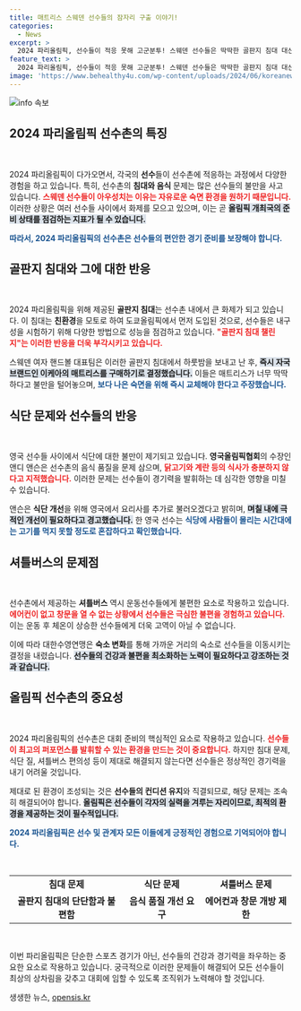 ```yaml
---
title: 매트리스 스웨덴 선수들의 잠자리 구출 이야기!
categories:
  - News
excerpt: >
  2024 파리올림픽, 선수들이 적응 못해 고군분투! 스웨덴 선수들은 딱딱한 골판지 침대 대신 이케아 매트리스를 구매하고, 영국 선수들은 음식 품질에 불만을 나타내며 도심 숙소로 이동. 문제투성이 현장의 생생한 이야기!
feature_text: >
  2024 파리올림픽, 선수들이 적응 못해 고군분투! 스웨덴 선수들은 딱딱한 골판지 침대 대신 이케아 매트리스를 구매하고, 영국 선수들은 음식 품질에 불만을 나타내며 도심 숙소로 이동. 문제투성이 현장의 생생한 이야기!
image: 'https://www.behealthy4u.com/wp-content/uploads/2024/06/koreanews.jpg'
---
```


<p><img src="https://www.behealthy4u.com/wp-content/uploads/2024/06/koreanews.jpg" alt="info 속보" /></p>

<h2 data-ke-size="size26">2024 파리올림픽 선수촌의 특징</h2>

<p data-ke-size="size16">&nbsp;</p>

<p>2024 파리올림픽이 다가오면서, 각국의 <b>선수</b>들이 선수촌에 적응하는 과정에서 다양한 경험을 하고 있습니다. 특히, 선수촌의 <strong>침대와 음식</strong> 문제는 많은 선수들의 불만을 사고 있습니다. <b><span style="color: #ee2323;">스웨덴 선수들이 아우성치는 이유는 자유로운 숙면 환경을 원하기 때문입니다.</span></b> 이러한 상황은 여러 선수들 사이에서 화제를 모으고 있으며, 이는 곧 <b><span style="background-color: #21538527;">올림픽 개최국의 준비 상태를 점검하는 지표가 될 수 있습니다.</span></b></p>

<p><b><span style="color: #1a5490;">따라서, 2024 파리올림픽의 선수촌은 선수들의 편안한 경기 준비를 보장해야 합니다.</span></b> </p>

<h2 data-ke-size="size26">골판지 침대와 그에 대한 반응</h2>

<p data-ke-size="size16">&nbsp;</p>

<p>2024 파리올림픽을 위해 제공된 <b>골판지 침대</b>는 선수촌 내에서 큰 화제가 되고 있습니다. 이 침대는 <strong>친환경</strong>을 모토로 하여 도쿄올림픽에서 먼저 도입된 것으로, 선수들은 내구성을 시험하기 위해 다양한 방법으로 성능을 점검하고 있습니다. <b><span style="color: #ee2323;">"골판지 침대 챌린지"는 이러한 반응을 더욱 부각시키고 있습니다.</span></b></p>

<p>스웨덴 여자 핸드볼 대표팀은 이러한 골판지 침대에서 하룻밤을 보내고 난 후, <b><span style="background-color: #21538527;">즉시 자국 브랜드인 이케아의 매트리스를 구매하기로 결정했습니다.</span></b> 이들은 매트리스가 너무 딱딱하다고 불만을 털어놓으며, <b><span style="color: #1a5490;">보다 나은 숙면을 위해 즉시 교체해야 한다고 주장했습니다.</span></b> </p>

<h2 data-ke-size="size26">식단 문제와 선수들의 반응</h2>

<p data-ke-size="size16">&nbsp;</p>

<p>영국 선수들 사이에서 식단에 대한 불만이 제기되고 있습니다. <b>영국올림픽협회</b>의 수장인 앤디 앤슨은 선수촌의 음식 품질을 문제 삼으며, <b><span style="color: #ee2323;">닭고기와 계란 등의 식사가 충분하지 않다고 지적했습니다.</span></b> 이러한 문제는 선수들이 경기력을 발휘하는 데 심각한 영향을 미칠 수 있습니다.</p>

<p>앤슨은 <strong>식단 개선</strong>을 위해 영국에서 요리사를 추가로 불러오겠다고 밝히며, <b><span style="background-color: #21538527;">며칠 내에 극적인 개선이 필요하다고 경고했습니다.</span></b> 한 영국 선수는 <b><span style="color: #1a5490;">식당에 사람들이 몰리는 시간대에는 고기를 먹지 못할 정도로 혼잡하다고 확인했습니다.</span></b> </p>

<h2 data-ke-size="size26">셔틀버스의 문제점</h2>

<p data-ke-size="size16">&nbsp;</p>

<p>선수촌에서 제공하는 <b>셔틀버스</b> 역시 운동선수들에게 불편한 요소로 작용하고 있습니다. <b><span style="color: #ee2323;">에어컨이 없고 창문을 열 수 없는 상황에서 선수들은 극심한 불편을 경험하고 있습니다.</span></b> 이는 운동 후 체온이 상승한 선수들에게 더욱 고역이 아닐 수 없습니다.</p>

<p>이에 따라 대한수영연맹은 <strong>숙소 변화</strong>를 통해 가까운 거리의 숙소로 선수들을 이동시키는 결정을 내렸습니다. <b><span style="background-color: #21538527;">선수들의 건강과 불편을 최소화하는 노력이 필요하다고 강조하는 것과 같습니다.</span></b></p>

<h2 data-ke-size="size26">올림픽 선수촌의 중요성</h2>

<p data-ke-size="size16">&nbsp;</p>

<p>2024 파리올림픽의 선수촌은 대회 준비의 핵심적인 요소로 작용하고 있습니다. <b><span style="color: #ee2323;">선수들이 최고의 퍼포먼스를 발휘할 수 있는 환경을 만드는 것이 중요합니다.</span></b> 하지만 침대 문제, 식단 질, 셔틀버스 편의성 등이 제대로 해결되지 않는다면 선수들은 정상적인 경기력을 내기 어려울 것입니다.</p>

<p>제대로 된 환경이 조성되는 것은 <b>선수들의 컨디션 유지</b>와 직결되므로, 해당 문제는 조속히 해결되어야 합니다. <b><span style="background-color: #21538527;">올림픽은 선수들이 각자의 실력을 겨루는 자리이므로, 최적의 환경을 제공하는 것이 필수적입니다.</span></b> </p>

<p><b><span style="color: #1a5490;">2024 파리올림픽은 선수 및 관계자 모든 이들에게 긍정적인 경험으로 기억되어야 합니다.</span></b> </p>

<p data-ke-size="size16">&nbsp;</p>

<table>
  <tr>
    <td style="text-align: center; height: 17px;"><b>침대 문제</b></td>
    <td style="text-align: center; height: 17px;"><b>식단 문제</b></td>
    <td style="text-align: center; height: 17px;"><b>셔틀버스 문제</b></td>
  </tr>
  <tr>
    <td style="text-align: center; height: 17px;"><b>골판지 침대의 단단함과 불편함</b></td>
    <td style="text-align: center; height: 17px;"><b>음식 품질 개선 요구</b></td>
    <td style="text-align: center; height: 17px;"><b>에어컨과 창문 개방 제한</b></td>
  </tr>
</table>

<p data-ke-size="size16">&nbsp;</p> 

<p>이번 파리올림픽은 단순한 스포츠 경기가 아닌, 선수들의 건강과 경기력을 좌우하는 중요한 요소로 작용하고 있습니다. 궁극적으로 이러한 문제들이 해결되어 모든 선수들이 최상의 상차림을 갖추고 대회에 임할 수 있도록 조직위가 노력해야 할 것입니다.</p>
생생한 뉴스, <a href="https://opensis.kr" rel="dofollow">opensis.kr</a>


